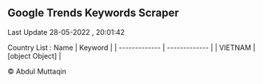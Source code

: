 

## Google Trends Keywords Scraper 
 
Last Update 28-05-2022 , 20:01:42

Country List :
 Name  | Keyword |
| ------------- | ------------- |
| VIETNAM | [object Object] |



© Abdul Muttaqin 
